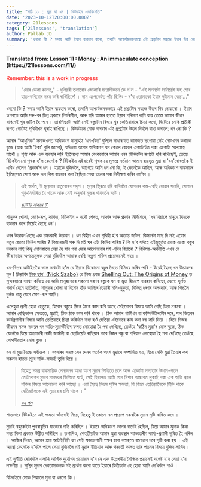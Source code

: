 ```yaml
---
title: "পাঠ ১১ : মুদ্ৰা বা ধন | বিটকইন একবিংশতি"
date: '2023-10-12T20:00:00.000Z'
category: 21lessons
tags: ['21lessons', 'translation']
author: Pallab JD
summary: 'ধননো কি ? সদায় আমি ইয়াৰ ব্যৱহাৰ কৰো, তথাপি আশ্চৰ্যজনকভাৱে এই প্ৰশ্নটোৰ সহজে উত্তৰ দিব নোৱাৰো । ইয়াৰ ওপৰতে আমি সৰু-বৰ ভিন্ন প্ৰকাৰে নিৰ্ভৰশীল, আৰু যদি আমাৰ হাতত ইয়াৰ পৰিমাণ কমি যায় তেন্তে আমাৰ জীৱন যাপনেই খুব জটিল হৈ পৰে ।...'
---
```


<div style="textAlign:center">
    <h4> Translated from: Lesson 11 : Money : An immaculate conception (https://21lessons.com/11/) </h4>
    <p style="color:red"> Remember: this is a work in progress </p>
</div>

> "মোৰ ডেকা কালত," - ধূলিয়ৰী তলাবোৰ জোকাৰি সন্যাসীজনে কৈ গ'ল - "এই মলমটো সানিয়েই মই মোৰ হাত-ভৰিবোৰ নৰম কৰি ৰাখিছিলোঁ ।
> দাম এপেকেটত পাঁচ ছিলিং - ৰ'বা তোমাকো ইয়াৰ দুটামান বেচো..."

ধননো কি ?
সদায় আমি ইয়াৰ ব্যৱহাৰ কৰো, তথাপি আশ্চৰ্যজনকভাৱে এই প্ৰশ্নটোৰ সহজে উত্তৰ দিব নোৱাৰো ।
ইয়াৰ ওপৰতে আমি সৰু-বৰ ভিন্ন প্ৰকাৰে নিৰ্ভৰশীল, আৰু যদি আমাৰ হাতত ইয়াৰ পৰিমাণ কমি যায় তেন্তে আমাৰ জীৱন যাপনেই খুব জটিল হৈ পৰে ।
তাৰপিছটো আমি সেই বস্তুটোৰ বিষয়ে খুব কেতিয়াবাহে চিন্তা কৰো, যিটোৱে নেকি প্ৰতীকী ৰূপত গোটেই পৃথিৱীখন ঘূৰাই ৰাখিছে ।
বিটকইনে মোক বাৰম্বাৰ এই প্ৰশ্নটোৰ উত্তৰ দিবলৈ বাধ্য কৰালে: ধন নো কি ?

আমাৰ "আধুনিক" সমাজখনত অধিকাংশ মানুহেই 'ধন-বিত' বুলিলে সাধাৰণতে কাগজত ছপোৱা সেই নোটখনৰ কথাকে বুজে (যাক আমি 'টকা' বুলি জানো), যদিওবা আমাৰ অধিকাংশ ধন কেৱল বেংকৰ একাউণ্টত থকা একোটা সংখ্যাহে মাথোঁ ।
শূণ্য আৰু এক ব্যৱহাৰ কৰি ইতিমধ্যে আমাৰ বেংকবোৰে আমাৰ ধনৰ ডিজিটেল ৰূপটো ধৰি ৰাখিছেই, তেন্তে বিটকইন নো পৃথক হ'ল কেনেকৈ ?
বিটকইন এইবাবেই পৃথক যে মূলতঃ বৰ্তমান আমাৰ ব্যৱহৃত মুদ্ৰা বা 'ধন'বোৰতকৈ ই এবিধ বেলেগ 'প্ৰকাৰ'ৰ ধন ।
ইয়াকে বুজিবলৈ, আগেয়ে আমি ধন নো কি, ই কেনেকৈ আহিল, আৰু অধিকাংশ ব্যৱসায়ৰ ইতিহাসত সোণ আৰু ৰূপ কিয় ব্যৱহাৰ কৰা হৈছিল সেয়া ওচৰৰ পৰা নিৰীক্ষণ কৰিব লাগিব ।

> এই অৰ্থত, ই মূল্যবান ধাতুবোৰৰ সদৃশ ।
> মূল্যৰ স্থিৰতা ধৰি ৰাখিবলৈ যোগানৰ কম-বেছি হোৱাৰ সলনি, যোগান পূৰ্ব-নিৰ্ধাৰিত হৈ থাকে আৰু সেই অনুসৰি মূল্যৰ পৰিবৰ্তন ঘটে ।
>
> <cite> [ছাট'চি নাকাম'ট'](http://p2pfoundation.ning.com/xn/detail/2003008:Comment:9562) </cite>

শামুকৰ খোলা, সোণ-ৰূপ, কাগজ, বিটকইন - সদৌ শেষত, আকাৰ আৰু প্ৰকাৰ নিৰ্বিশেষে, 'ধন হিচাপে মানুহে যিহকে ব্যৱহাৰ কৰে সিয়েই হৈছে ধন'।

ধনৰ উদ্ভাৱন হৈছে এক চমৎকাৰী উদ্ভাৱন ।
ধন বিহীন এখন পৃথিৱী হ'ব অত্যন্ত জটিল: কিমানটা মাছ দি মই এযোৰ নতুন জোতা কিনিব পাৰিম ?
কিমানজনী গৰু দি মই ঘৰ এটা কিনিব পাৰিম ?
কি হ'ব যদিহে এইমুহূৰ্ত্তত মোক একো বস্তুৰ দৰকাৰ নাই কিন্তু সোনকালে বেয়া হৈ যাব পৰা মোৰ আপেলবোৰ মই এৰিব বিচাৰো ?
বিনিময়-অৰ্থনীতি এখন যে ভীষণভাৱে অপচয়মূলক সেয়া বুজিবলৈ আমাক বেছি কল্পনা শক্তিৰ প্ৰয়োজনেই নহয় ।

ধন-বিতৰ আটাইতকৈ ভাল কথাটো হ'ল যে ইয়াক যিকোনো বস্তুৰ সৈতে বিনিময় কৰিব পাৰি - ইয়েই হৈছে ধন উদ্ভাৱনৰ মূল !
চিন্তাবিদ [নিক ছাব' (Nick Szabo)](http://unenumerated.blogspot.com/) ৱে নিজ প্ৰবন্ধ [Shelling Out: The Origins of Money](https://nakamotoinstitute.org/shelling-out/) ত সুন্দৰভাৱে ব্যাখ্যা কৰিছে যে আমি মানুহবোৰে সকলো ধৰণৰ বস্তুকে ধন বা মুদ্ৰা হিচাপে ব্যৱহাৰ কৰিছো, যেনে: দুৰ্লভ পদাৰ্থ যেনে হাতীদাঁত, শামুকৰ খোলা বা বিশেষ হাঁড় আদিৰে তৈয়াৰী মনি-মুকুতা, বিভিন্ন ধৰণৰ অলংকাৰ, আৰু পিছলৈ দুৰ্লভ ধাতু যেনে সোণ-ৰূপ আদি।

এলেহুৱা প্ৰাণী হোৱা হেতুকে, যিবোৰ বস্তুৱে ঠিকে ঠাকে কাম কৰি আছে সেইবোৰৰ বিষয়ে আমি বেছি চিন্তা নকৰো ।
আমাৰ বেছিভাগৰ ক্ষেত্ৰতে, মুদ্ৰাই, ঠিক ঠাক কাম কৰি থাকে ।
ঠিক আমাৰ গাড়ীখন বা কম্পিউটাৰটোৰ দৰে, যাৰ ভিতৰৰ কাৰ্যপ্ৰণালীৰ বিষয়ে আমি তেতিয়াহে চিন্তা কৰিবলৈ বাধ্য হওঁ যেতিয়া এইবোৰে কাম কৰা বন্ধ কৰি দিয়ে ।
যিয়ে নিজৰ জীৱনৰ সমস্ত সঞ্চয়ৰ ধন অতি-মুদ্ৰাস্ফীতিৰ ফলত নোহোৱা হৈ পৰা দেখিছে, তেওঁহে 'কঠিন মুদ্ৰা'ৰ মোল বুজে, ঠিক যেনেকৈ যিয়ে অত্যাচাৰী নাজী জাৰ্মানী বা ছোভিয়েট ৰাছিয়াৰ বাবে নিজৰ বন্ধু বা পৰিয়াল নোহোৱা হৈ পৰা দেখিছে তেওঁহে গোপনীয়তাৰ মোল বুজে ।

ধন বা মুদ্ৰা হৈছে সৰ্বাত্মক ।
সংসাৰৰ সমস্ত লেন দেনৰ অৰ্ধেক অংশ মুদ্ৰাৰে সম্পাদিত হয়, যিয়ে নেকি মুদ্ৰা তৈয়াৰ কৰা সকলৰ হাতত প্ৰচুৰ শক্তি-সামৰ্থ্য তুলি দিয়ে ।

> যিহেতু সমগ্ৰ ব্যৱসায়িক লেনদেনৰ আধা অংশ মুদ্ৰাৰ ভিত্তিতে চলে আৰু একোটা সভ্যতাৰ উত্থান-পতন তেওঁলোকৰ মুদ্ৰাৰ মানদণ্ডৰ ভিত্তিতে ঘটে, সেই হিচাপত আমি যেন নিশাৰ আন্ধাৰত লুকাই থকা এক অতি প্ৰবল শক্তিৰ বিষয়ে আলোচনা কৰি আছো ।
> এয়া হৈছে বিভ্রম সৃষ্টিৰ ক্ষমতা, যি বিভ্রম তেতিয়ালৈকে টিকি থাকে যেতিয়ালৈকে এই মুদ্ৰাবোৰ চলি থাকে ।"
>
> <cite> [ৰন পল](http://endthefed.org/books/) </cite>

শান্তভাৱে বিটকইনে এই ক্ষমতা আঁতৰাই নিয়ে, যিহেতু ই কোনো বল প্ৰয়োগ নকৰাকৈ মুদ্ৰাৰ সৃষ্টি বাধিত কৰে ।

মুদ্ৰাই বহুকেইটা পুনৰাবৃত্তিৰ মাজেৰে গতি কৰিছিল ।
ইয়াৰে অধিকাংশ ভালৰ বাবেই হৈছিল, যিয়ে আমাৰ মুদ্ৰাক কিবা নহয় কিবা প্ৰকাৰে উন্নীত কৰিছিল ।
তথাপিও, শেহতীয়াকৈ আমাৰ মুদ্ৰা ব্যৱস্থাৰ আভ্যন্তৰীণ কাৰ্য্য-প্ৰণালী দূষিত হৈ পৰিল ।
আজিৰ দিনত, আমাৰ প্ৰায় আটাইখিনি ধন সেই ক্ষমতাশালী পক্ষৰ দ্বাৰা বতাহতে বনোৱাৰ দৰে সৃষ্টি কৰা হয় ।
এই অৱস্থা কেনেকৈ হ'বলৈ পালে সেয়া বুজিবলৈ মই মুদ্ৰাৰ ইতিহাস আৰু পৰৱৰ্তী কালত তাৰ পতনৰ বিষয়ে বুজিব লাগিব ।

এই দুৰ্নীতি ৰোধিবলৈ এলানি আৰ্থিক দুৰ্যোগৰ প্ৰয়োজন হ'ব নে এক উল্লেখনীয় শৈক্ষিক প্ৰয়াসেই যথেষ্ট হ'ব সেয়া হ'ব লক্ষণীয় ।
সুস্থিৰ মুদ্ৰাৰ দেৱতাসকলক মই প্ৰাৰ্থনা কৰো যাতে ইয়াৰে দ্বিতীয়টো হে হোৱা আমি দেখিবলৈ পাওঁ ।

বিটকইনে মোক শিকালে মুদ্ৰা বা ধননো কি ।